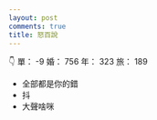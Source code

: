 ```yaml
---
layout: post
comments: true
title: 怒百說
---
```


:point_down: 單： -9 婚： 756 年： 323 旅： 189

- 全部都是你的錯
- 抖
- 大聲啥咪

